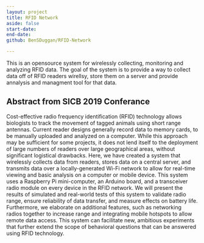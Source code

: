 ```yaml
---
layout: project
title: RFID Network
aside: false
start-date: 
end-date: 
github: BenSDuggan/RFID-Network

---
```


This is an opensource system for wirelessly collecting, monitoring and analyzing RFID data.  The goal of the system is to provide a way to collect data off of RFID readers wirellsy, store them on a server and provide annalysis and managment tool for that data.

## Abstract from SICB 2019 Conferance
Cost-effective radio frequency identification (RFID) technology allows biologists to track the movement of tagged animals using short range antennas. Current reader designs generally record data to memory cards, to be manually uploaded and analyzed on a computer. While this approach may be sufficient for some projects, it does not lend itself to the deployment of large numbers of readers over large geographical areas, without significant logistical drawbacks. Here, we have created a system that wirelessly collects data from readers, stores data on a central server, and transmits data over a locally-generated Wi-Fi network to allow for real-time viewing and basic analysis on a computer or mobile device. This system uses a Raspberry Pi mini-computer, an Arduino board, and a transceiver radio module on every device in the RFID network. We will present the results of simulated and real-world tests of this system to validate radio range, ensure reliability of data transfer, and measure effects on battery life. Furthermore, we elaborate on additional features, such as networking radios together to increase range and integrating mobile hotspots to allow remote data access. This system can facilitate new, ambitious experiments that further extend the scope of behavioral questions that can be answered using RFID technology.